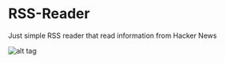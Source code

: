 RSS-Reader
==========

Just simple RSS reader that read information from Hacker News

![alt tag](http://habrastorage.org/files/c92/4d8/591/c924d85919e94904b54def18cfb81209.png)
